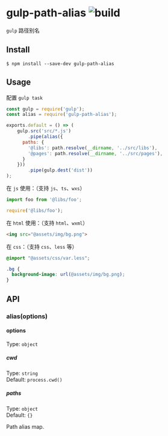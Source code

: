 # gulp-path-alias ![build](https://img.shields.io/badge/build-passing-green)
`gulp` 路径别名

## Install
```
$ npm install --save-dev gulp-path-alias
```

## Usage
配置 `gulp task`
```js
const gulp = require('gulp');
const alias = require('gulp-path-alias');

exports.default = () => (
	gulp.src('src/*.js')
		.pipe(alias({
      paths: {
        '@libs': path.resolve(__dirname, '../src/libs'),
        '@pages': path.resolve(__dirname, '../src/pages'),
      }
    }))
		.pipe(gulp.dest('dist'))
);
```
在 `js` 使用：（支持 `js`、`ts`、`wxs`）
```js
import foo from '@libs/foo';

require('@libs/foo');
```
在 `html` 使用：（支持 `html`、`wxml`）
```html
<img src="@assets/img/bg.png">
```
在 `css`：（支持 `css`、`less` 等）
```css
@import "@assets/css/var.less";

.bg {
  background-image: url(@assets/img/bg.png);
}
```

## API
### alias(options)
#### options
Type: `object`

##### cwd
Type: `string`  
Default: `process.cwd()`

##### paths
Type: `object`  
Default: `{}`

Path alias map.
